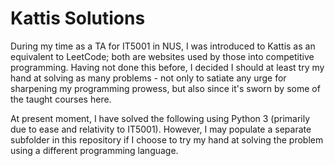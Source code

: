 # Kattis Solutions

During my time as a TA for IT5001 in NUS, I was introduced to Kattis as an equivalent to LeetCode;
both are websites used by those into competitive programming.
Having not done this before, I decided I should at least try my hand at solving as many problems - not only to satiate any urge for sharpening my programming prowess, but also since it's sworn by some of the taught courses here.

At present moment, I have solved the following using Python 3 (primarily due to ease and relativity to IT5001).
However, I may populate a separate subfolder in this repository if I choose to try my hand at solving the problem using a different programming language.
